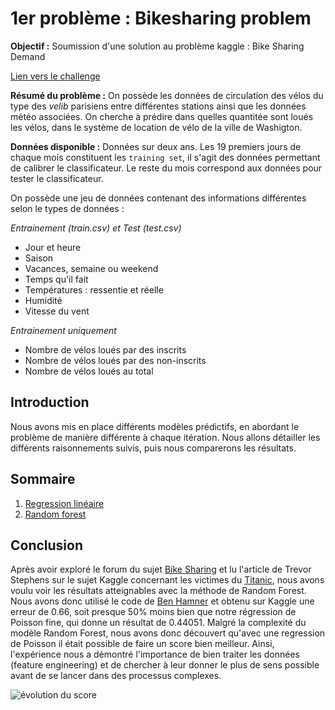 # 1er problème : Bikesharing problem

**Objectif :** Soumission d'une solution au problème kaggle : Bike Sharing Demand

[Lien vers le challenge](https://www.kaggle.com/c/bike-sharing-demand)

**Résumé du problème :** On possède les données de circulation des vélos du type des *velib* parisiens entre différentes stations ainsi que les données météo associées. On cherche à prédire dans quelles quantitée sont loués les vélos, dans le système de location de vélo de la ville de Washigton.

**Données disponible :** Données sur deux ans. Les 19 premiers jours de chaque mois constituent les `training set`, il s'agit des données permettant de calibrer le classificateur. Le reste du mois correspond aux données pour tester le classificateur.

On possède une jeu de données contenant des informations différentes selon le types de données :

*Entrainement (train.csv) et Test (test.csv)*

* Jour et heure
* Saison
* Vacances, semaine ou weekend
* Temps qu'il fait
* Températures : ressentie et réelle
* Humidité
* Vitesse du vent

*Entrainement uniquement*

* Nombre de vélos loués par des inscrits
* Nombre de vélos loués par des non-inscrits
* Nombre de vélos loués au total


## Introduction

Nous avons mis en place différents modèles prédictifs, en abordant le problème de manière différente à chaque itération. Nous allons détailler les différents raisonnements suivis, puis nous comparerons les résultats.


## Sommaire

1. [Regression linéaire](bikesharing_1_linear_regression.md)
2. [Random forest](bikesharing_2_random_forest.md)

## Conclusion

Après avoir exploré le forum du sujet [Bike Sharing](https://www.kaggle.com/c/bike-sharing-demand/scripts) et lu l'article de Trevor Stephens sur le sujet Kaggle concernant les victimes du [Titanic](http://trevorstephens.com/post/73770963794/titanic-getting-started-with-r-part-5-random), nous avons voulu voir les résultats atteignables avec la méthode de Random Forest. Nous avons donc utilisé le code de [Ben Hamner](https://www.kaggle.com/benhamner/bike-sharing-demand/random-forest-benchmark) et obtenu sur Kaggle une erreur de 0.66, soit presque 50% moins bien que notre régression de Poisson fine, qui donne un résultat de 0.44051. Malgré la complexité du modèle Random Forest, nous avons donc découvert qu'avec une regression de Poisson il était possible de faire un score bien meilleur. Ainsi, l'expérience nous a démontré l'importance de bien traiter les données (feature engineering) et de chercher à leur donner le plus de sens possible avant de se lancer dans des processus complexes.

![évolution du score](https://raw.githubusercontent.com/matthiasbe/projetspe/master/docs/images/scoreBikeSharing.png)
